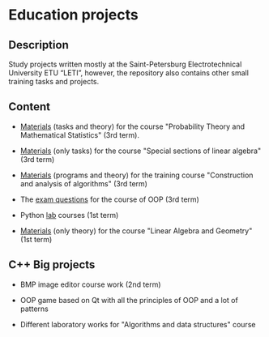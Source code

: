# Education projects

## Description

Study projects written mostly at the Saint-Petersburg Electrotechnical University ETU “LETI”, however, the repository also contains other small training tasks and projects.

## Content

- [Materials](./ТВиМС) (tasks and theory) for the course "Probability Theory and Mathematical Statistics" (3rd term).

- [Materials](./СпРА) (only tasks) for the course "Special sections of linear algebra" (3rd term)

- [Materials](./ПАА) (programs and theory) for the training course "Construction and analysis of algorithms" (3rd term)

- The [exam questions](./ООП) for the course of OOP (3rd term)

- Python [lab](./Python) courses (1st term)

- [Materials](./LAG) (only theory) for the course "Linear Algebra and Geometry" (1st term)

## C++ Big projects

- BMP image editor course work (2nd term)

- OOP game based on Qt with all the principles of OOP and a lot of patterns

- Different laboratory works for "Algorithms and data structures" course